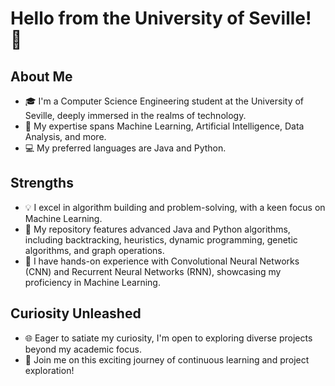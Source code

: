 # Hello from the University of Seville! 👋

## About Me
- 🎓 I'm a Computer Science Engineering student at the University of Seville, deeply immersed in the realms of technology.
- 🧠 My expertise spans Machine Learning, Artificial Intelligence, Data Analysis, and more.
- 💻 My preferred languages are Java and Python.

## Strengths
- 💡 I excel in algorithm building and problem-solving, with a keen focus on Machine Learning.
- 🚀 My repository features advanced Java and Python algorithms, including backtracking, heuristics, dynamic programming, genetic algorithms, and graph operations.
- 🤖 I have hands-on experience with Convolutional Neural Networks (CNN) and Recurrent Neural Networks (RNN), showcasing my proficiency in Machine Learning.

## Curiosity Unleashed
- 🌐 Eager to satiate my curiosity, I'm open to exploring diverse projects beyond my academic focus.
- 🌱 Join me on this exciting journey of continuous learning and project exploration! 

